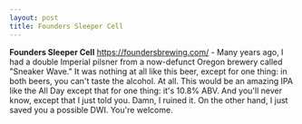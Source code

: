 ```yaml
---
layout: post
title: Founders Sleeper Cell
---
```


__Founders Sleeper Cell__ <https://foundersbrewing.com/> - Many years ago, I had a double Imperial pilsner from a now-defunct Oregon brewery called "Sneaker Wave." It was nothing at all like this beer, except for one  thing: in both beers, you can't taste the alcohol. At all. This would be an amazing IPA like the All Day except that for one thing: it's 10.8% ABV. And you'll never know, except that I just told you. Damn, I ruined it. On the other hand, I just saved you a possible DWI. You're welcome.
